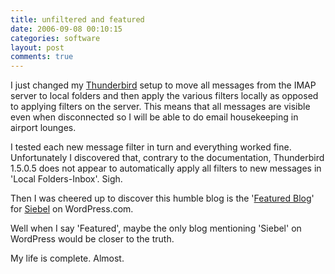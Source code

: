 ```yaml
---
title: unfiltered and featured
date: 2006-09-08 00:10:15
categories: software
layout: post
comments: true
---
```

I just changed my
[Thunderbird](http://www.nbrightside.com/blog/2006/03/08/thunderbirds-are-go/)
setup to move all messages from the IMAP server to local folders and
then apply the various filters locally as opposed to applying filters on
the server. This means that all messages are visible even when
disconnected so I will be able to do email housekeeping in airport
lounges.

I tested each new message filter in turn and everything worked fine.
Unfortunately I discovered that, contrary to the documentation,
Thunderbird 1.5.0.5 does not appear to automatically apply all filters
to new messages in 'Local Folders-Inbox'. Sigh.

Then I was cheered up to discover this humble blog is the
'[Featured Blog](http://flickr.com/photos/70276096@N00/236866211/)' for
[Siebel](http://wordpress.com/tag/siebel/) on WordPress.com.

Well when I say 'Featured', maybe the only blog mentioning 'Siebel' on
WordPress would be closer to the truth.

My life is complete. Almost.
